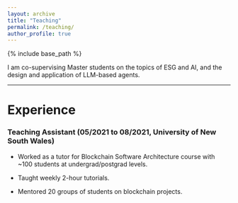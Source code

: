 ```yaml
---
layout: archive
title: "Teaching"
permalink: /teaching/
author_profile: true
---
```


{% include base_path %}

I am co-supervising Master students on the topics of ESG and AI, and the design and application of LLM-based agents.

***

# Experience

###  Teaching Assistant (05/2021 to 08/2021, University of New South Wales)

* Worked as a tutor for Blockchain Software Architecture course with ~100 students at undergrad/postgrad levels.

* Taught weekly 2-hour tutorials.

* Mentored 20 groups of students on blockchain projects.

